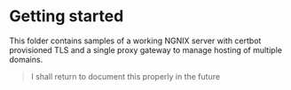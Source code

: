# Getting started

This folder contains samples of a working NGNIX server with certbot provisioned TLS and a single proxy gateway to manage hosting of multiple domains.

> I shall return to document this properly in the future
